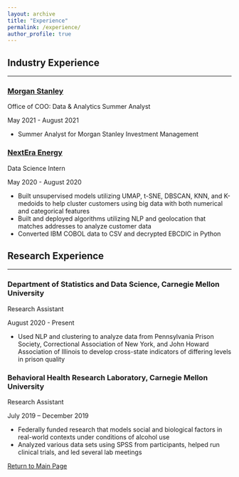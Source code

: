 ```yaml
---
layout: archive
title: "Experience"
permalink: /experience/
author_profile: true
---
```


## Industry Experience
------
### [Morgan Stanley](https://www.morganstanley.com)
Office of COO: Data & Analytics Summer Analyst

May 2021 - August 2021
  * Summer Analyst for Morgan Stanley Investment Management
  
### [NextEra Energy](http://www.nexteraenergy.com)
Data Science Intern

May 2020 - August 2020
  * Built unsupervised models utilizing UMAP, t-SNE, DBSCAN, KNN, and K-medoids to help cluster customers using big data with both numerical and categorical features
  * Built and deployed algorithms utilizing NLP and geolocation that matches addresses to analyze customer data
  * Converted IBM COBOL data to CSV and decrypted EBCDIC in Python

## Research Experience
------
### Department of Statistics and Data Science, Carnegie Mellon University
Research Assistant

August 2020 - Present
  * Used NLP and clustering to analyze data from Pennsylvania Prison Society, Correctional Association of New York, and John Howard Association of Illinois to develop cross-state indicators of differing levels in prison quality

### Behavioral Health Research Laboratory, Carnegie Mellon University
Research Assistant

July 2019 – December 2019
  * Federally funded research that models social and biological factors in real-world contexts under conditions of alcohol use
  * Analyzed various data sets using SPSS from participants, helped run clinical trials, and led several lab meetings


[Return to Main Page](https://liangeric.github.io)
